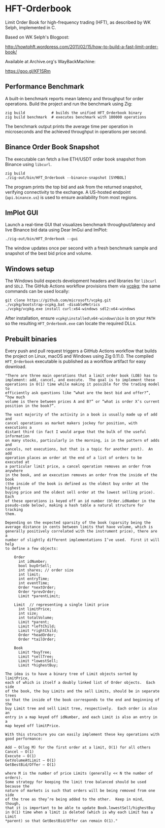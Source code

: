 # HFT-Orderbook
Limit Order Book for high-frequency trading (HFT), as described by WK Selph, implemented in C.

Based on WK Selph's Blogpost:

http://howtohft.wordpress.com/2011/02/15/how-to-build-a-fast-limit-order-book/

Available at Archive.org's WayBackMachine:

https://goo.gl/KF1SRm

## Performance Benchmark

A built-in benchmark reports mean latency and throughput for order operations.
Build the project and run the benchmark using Zig:

```
zig build            # builds the unified HFT_Orderbook binary
zig build benchmark  # executes benchmark with 100000 operations
```

The benchmark output prints the average time per operation in microseconds and
the achieved throughput in operations per second.

## Binance Order Book Snapshot

The executable can fetch a live ETH/USDT order book snapshot from Binance using
`libcurl`.

```
zig build
./zig-out/bin/HFT_Orderbook --binance-snapshot [SYMBOL]
```

The program prints the top bid and ask from the returned snapshot, verifying
connectivity to the exchange. A US-hosted endpoint (`api.binance.us`) is used
to ensure availability from most regions.

## ImPlot GUI

Launch a real-time GUI that visualizes benchmark throughput/latency and live
Binance bid data using Dear ImGui and ImPlot:

```
./zig-out/bin/HFT_Orderbook --gui
```

The window updates once per second with a fresh benchmark sample and snapshot
of the best bid price and volume.

## Windows setup

The Windows build expects development headers and libraries for `libcurl` and
`SDL2`. The GitHub Actions workflow provisions them via
[vcpkg](https://github.com/microsoft/vcpkg); the same commands can be used
locally:

```
git clone https://github.com/microsoft/vcpkg.git
./vcpkg/bootstrap-vcpkg.bat -disableMetrics
./vcpkg/vcpkg.exe install curl:x64-windows sdl2:x64-windows
```

After installation, ensure `vcpkg\installed\x64-windows\bin` is on your
`PATH` so the resulting `HFT_Orderbook.exe` can locate the required DLLs.

## Prebuilt binaries

Every push and pull request triggers a GitHub Actions workflow that builds the
project on Linux, macOS and Windows using Zig 0.11.0. The compiled
`HFT_Orderbook` executable is published as a workflow artifact for easy
download.


    "There are three main operations that a limit order book (LOB) has to
    implement: add, cancel, and execute.  The goal is to implement these
    operations in O(1) time while making it possible for the trading model to
    efficiently ask questions like “what are the best bid and offer?”, “how much
    volume is there between prices A and B?” or “what is order X’s current
    position in the book?”.

    The vast majority of the activity in a book is usually made up of add and
    cancel operations as market makers jockey for position, with executions a
    distant third (in fact I would argue that the bulk of the useful information
    on many stocks, particularly in the morning, is in the pattern of adds and
    cancels, not executions, but that is a topic for another post).  An add
    operation places an order at the end of a list of orders to be executed at
    a particular limit price, a cancel operation removes an order from anywhere
    in the book, and an execution removes an order from the inside of the book
    (the inside of the book is defined as the oldest buy order at the highest
    buying price and the oldest sell order at the lowest selling price).  Each
    of these operations is keyed off an id number (Order.idNumber in the
    pseudo-code below), making a hash table a natural structure for tracking
    them.

    Depending on the expected sparsity of the book (sparsity being the
    average distance in cents between limits that have volume, which is
    generally positively correlated with the instrument price), there are a
    number of slightly different implementations I’ve used.  First it will help
    to define a few objects:

        Order
          int idNumber;
          bool buyOrSell;
          int shares; // order size
          int limit;
          int entryTime;
          int eventTime;
          Order *nextOrder;
          Order *prevOrder;
          Limit *parentLimit;

        Limit  // representing a single limit price
          int limitPrice;
          int size;
          int totalVolume;
          Limit *parent;
          Limit *leftChild;
          Limit *rightChild;
          Order *headOrder;
          Order *tailOrder;

        Book
          Limit *buyTree;
          Limit *sellTree;
          Limit *lowestSell;
          Limit *highestBuy;

    The idea is to have a binary tree of Limit objects sorted by limitPrice,
    each of which is itself a doubly linked list of Order objects.  Each side
    of the book, the buy Limits and the sell Limits, should be in separate trees
    so that the inside of the book corresponds to the end and beginning of the
    buy Limit tree and sell Limit tree, respectively.  Each order is also an
    entry in a map keyed off idNumber, and each Limit is also an entry in a
    map keyed off limitPrice.

    With this structure you can easily implement these key operations with
    good performance:

    Add – O(log M) for the first order at a limit, O(1) for all others
    Cancel – O(1)
    Execute – O(1)
    GetVolumeAtLimit – O(1)
    GetBestBid/Offer – O(1)

    where M is the number of price Limits (generally << N the number of orders).
    Some strategy for keeping the limit tree balanced should be used because the
    nature of markets is such that orders will be being removed from one side
    of the tree as they’re being added to the other.  Keep in mind, though,
    that it is important to be able to update Book.lowestSell/highestBuy
    in O(1) time when a limit is deleted (which is why each Limit has a Limit
    *parent) so that GetBestBid/Offer can remain O(1)."
